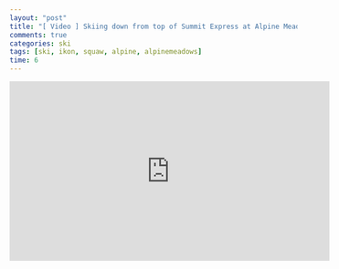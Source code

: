 ```yaml
---
layout: "post"
title: "[ Video ] Skiing down from top of Summit Express at Alpine Meadows, Squaw Valley"
comments: true
categories: ski
tags: [ski, ikon, squaw, alpine, alpinemeadows]
time: 6
---
```


<iframe width="560" height="315" src="https://www.youtube-nocookie.com/embed/mKVDugGj3KU?controls=0" frameborder="0" allow="accelerometer; autoplay; encrypted-media; gyroscope; picture-in-picture" allowfullscreen></iframe>
